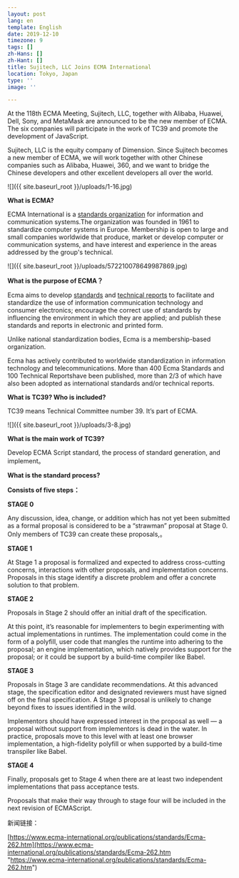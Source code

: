 ```yaml
---
layout: post
lang: en
template: English
date: 2019-12-10
timezone: 9
tags: []
zh-Hans: []
zh-Hant: []
title: Sujitech, LLC Joins ECMA International
location: Tokyo, Japan
type: ''
image: ''

---
```

At the 118th ECMA Meeting, Sujitech, LLC, together with Alibaba, Huawei, Dell, Sony, and MetaMask are announced to be the new member of ECMA. The six companies will participate in the work of TC39 and promote the development of JavaScript.

Sujitech, LLC is the equity company of Dimension. Since Sujitech becomes a new member of ECMA, we will work together with other Chinese companies such as Alibaba, Huawei, 360, and we want to bridge the Chinese developers and other excellent developers all over the world.

![]({{ site.baseurl_root }}/uploads/1-16.jpg)

**What is ECMA?**

ECMA International is a [standards organization](https://en.wikipedia.org/wiki/Standards_organization) for information and communication systems.The organization was founded in 1961 to standardize computer systems in Europe. Membership is open to large and small companies worldwide that produce, market or develop computer or communication systems, and have interest and experience in the areas addressed by the group's technical.

![]({{ site.baseurl_root }}/uploads/572210078649987869.jpg)

**What is the purpose of ECMA？**

Ecma aims to develop [standards](https://en.wikipedia.org/wiki/Standardization) and [technical reports](https://en.wikipedia.org/wiki/Technical_report) to facilitate and standardize the use of information communication technology and consumer electronics; encourage the correct use of standards by influencing the environment in which they are applied; and publish these standards and reports in electronic and printed form.

Unlike national standardization bodies, Ecma is a membership-based organization.

Ecma has actively contributed to worldwide standardization in information technology and telecommunications. More than 400 Ecma Standards and 100 Technical Reportshave been published, more than 2/3 of which have also been adopted as international standards and/or technical reports.

**What is TC39? Who is included?**

TC39 means Technical Committee number 39. It’s part of ECMA.

![]({{ site.baseurl_root }}/uploads/3-8.jpg)

**What is the main work of TC39?**

Develop ECMA Script standard, the process of standard generation, and implement。

**What is the standard process?**

**Consists of five steps：**

**STAGE 0** 

Any discussion, idea, change, or addition which has not yet been submitted as a formal proposal is considered to be a “strawman” proposal at Stage 0. Only members of TC39 can create these proposals,。

**STAGE 1** 

At Stage 1 a proposal is formalized and expected to address cross-cutting concerns, interactions with other proposals, and implementation concerns. Proposals in this stage identify a discrete problem and offer a concrete solution to that problem.

**STAGE 2** 

Proposals in Stage 2 should offer an initial draft of the specification.

At this point, it’s reasonable for implementers to begin experimenting with actual implementations in runtimes. The implementation could come in the form of a polyfill, user code that mangles the runtime into adhering to the proposal; an engine implementation, which natively provides support for the proposal; or it could be support by a build-time compiler like Babel.

**STAGE 3** 

Proposals in Stage 3 are candidate recommendations. At this advanced stage, the specification editor and designated reviewers must have signed off on the final specification. A Stage 3 proposal is unlikely to change beyond fixes to issues identified in the wild.

Implementors should have expressed interest in the proposal as well — a proposal without support from implementors is dead in the water. In practice, proposals move to this level with at least one browser implementation, a high-fidelity polyfill or when supported by a build-time transpiler like Babel.

**STAGE 4** 

Finally, proposals get to Stage 4 when there are at least two independent implementations that pass acceptance tests.

Proposals that make their way through to stage four will be included in the next revision of ECMAScript.

新闻链接：

[https://www.ecma-international.org/publications/standards/Ecma-262.htm](https://www.ecma-international.org/publications/standards/Ecma-262.htm "https://www.ecma-international.org/publications/standards/Ecma-262.htm")